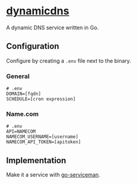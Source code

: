 # [dynamicdns](https://git.ryanburnette.com/ryanburnette/dynamicdns)

A dynamic DNS service written in Go.

## Configuration

Configure by creating a `.env` file next to the binary.

### General

```
# .env
DOMAIN=[fqdn]
SCHEDULE=[cron expression]
```

### Name.com

```
# .env
API=NAMECOM
NAMECOM_USERNAME=[username]
NAMECOM_API_TOKEN=[apitoken]
```

## Implementation

Make it a service with [go-serviceman](https://git.coolaj86.com/coolaj86/go-serviceman).

